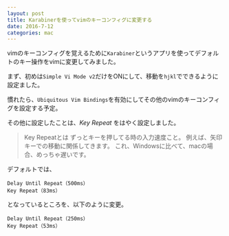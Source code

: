 ```yaml
---
layout: post
title: Karabinerを使ってvimのキーコンフィグに変更する
date: 2016-7-12
categories: mac
---
```


vimのキーコンフィグを覚えるために`Karabiner`というアプリを使ってデフォルトのキー操作をvimに変更してみました。

まず、初めは`Simple Vi Mode v2`だけをONにして、移動を`hjkl`でできるように設定ました。

慣れたら、`Ubiquitous Vim Bindings`を有効にしてその他のvimのキーコンフィグを設定する予定。

その他に設定したことは、_Key Repeat_ をはやく設定しました。

>Key Repeatとは
>ずっとキーを押してる時の入力速度こと。
>例えば、矢印キーでの移動に関係してきます。
>これ、Windowsに比べて、macの場合、めっちゃ遅いです。


デフォルトでは、

```
Delay Until Repeat（500ms）
Key Repeat（83ms）
```

となっているところを、以下のように変更。

```
Delay Until Repeat（250ms）
Key Repeat（53ms）
```
